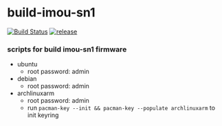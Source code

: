 # build-imou-sn1

[![Build Status](https://travis-ci.com/hanwckf/build-imou-sn1.svg?branch=master)](https://travis-ci.com/hanwckf/build-imou-sn1)
[![release](https://img.shields.io/github/release/hanwckf/build-imou-sn1.svg)](https://github.com/hanwckf/build-imou-sn1/releases)

### scripts for build imou-sn1 firmware

- ubuntu
  - root password: admin
- debian
  - root password: admin
- archlinuxarm
  - root password: admin
  - run `pacman-key --init && pacman-key --populate archlinuxarm` to init keyring
